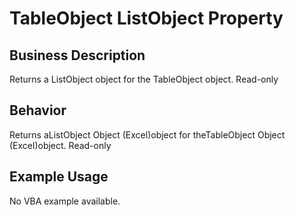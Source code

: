 # TableObject ListObject Property

## Business Description
Returns a ListObject object for the TableObject object. Read-only

## Behavior
Returns aListObject Object (Excel)object for theTableObject Object (Excel)object. Read-only

## Example Usage
No VBA example available.